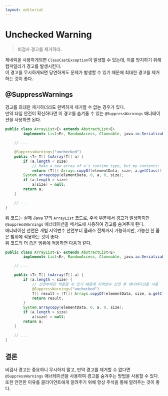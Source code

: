 ```yaml
---
layout: editorial
---
```


# Unchecked Warning

> 비검사 경고를 제거하라.

제네릭을 사용하게되면 `ClassCastException`이 발생할 수 있는데, 이를 방지하기 위해 컴파일러가 경고를 발생시킨다.  
이 경고를 무시하게되면 당연하게도 문제가 발생할 수 있기 때문에 최대한 경고를 제거하는 것이 좋다.

## @SuppressWarnings

경고를 최대한 제거하더라도 완벽하게 제거할 수 없는 경우가 있다.  
만약 타입 안전이 확신하다면 이 경고를 숨겨줄 수 있는 `@SuppressWarnings` 애너테이션을 사용하면 된다.

```java
public class ArrayList<E> extends AbstractList<E>
        implements List<E>, RandomAccess, Cloneable, java.io.Serializable {

    // ...

    @SuppressWarnings("unchecked")
    public <T> T[] toArray(T[] a) {
        if (a.length < size)
            // Make a new array of a's runtime type, but my contents:
            return (T[]) Arrays.copyOf(elementData, size, a.getClass());
        System.arraycopy(elementData, 0, a, 0, size);
        if (a.length > size)
            a[size] = null;
        return a;
    }

    // ...
}
```

위 코드는 실제 Java 17의 `ArrayList` 코드로, 주석 부분에서 경고가 발생하지만 `@SuppressWarnings` 애너테이션을 메서드에 사용하여 경고를 숨겨주게 된다.  
애너테이션 선언은 개별 지역변수 선언부터 클래스 전체까지 가능하지만, 가능한 한 좁은 범위에 적용하는 것이 좋다.  
위 코드의 더 좁은 범위에 적용하면 다음과 같다.

```java
public class ArrayList<E> extends AbstractList<E>
        implements List<E>, RandomAccess, Cloneable, java.io.Serializable {

    // ...

    public <T> T[] toArray(T[] a) {
        if (a.length < size) {
            // 선언부에만 적용할 수 있기 때문에 지역변수 선언 후 애너테이션을 사용
            @SuppressWarnings("unchecked")
            T[] result = (T[]) Arrays.copyOf(elementData, size, a.getClass());
            return result;
        }
        System.arraycopy(elementData, 0, a, 0, size);
        if (a.length > size)
            a[size] = null;
        return a;
    }

    // ...
}
```

## 결론

비검사 경고는 중요하니 무시하지 말고, 만약 경고를 제거할 수 없다면 `@SuppressWarnings` 애너테이션을 사용하여 경고를 숨겨주는 방법을 사용할 수 있다.  
또한 안전한 이유를 클라이언트에게 알려주기 위해 항상 주석을 통해 알려주는 것이 좋다.
